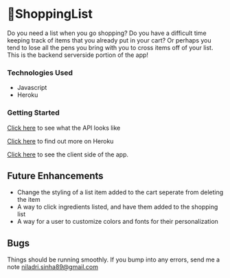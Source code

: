 # 🛒ShoppingList

Do you need a list when you go shopping? Do you have a difficult time keeping track of items that you already put in your cart? Or perhaps you tend to lose all the pens you bring with you to cross items off of your list. This is the backend serverside portion of the app!

### Technologies Used
- Javascript
- Heroku
 
### Getting Started

[Click here](https://nils-shopping-list-backend.herokuapp.com/api/shoppingList) to see what the API looks like

[Click here](https://dashboard.heroku.com/apps/nils-shopping-list-backend) to find out more on Heroku

[Click here](https://nils-shopping-list.netlify.app/) to see the client side of the app.

## Future Enhancements
- Change the styling of a list item added to the cart seperate from deleting the item
- A way to click ingredients listed, and have them added to the shopping list
- A way for a user to customize colors and fonts for their personalization

## Bugs
Things should be running smoothly. If you bump into any errors, send me a note niladri.sinha89@gmail.com